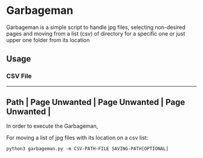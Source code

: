 # Garbageman
Garbageman is a simple script to handle jpg files, selecting non-desired pages and moving from a list (csv) of directory for a specific one or just upper one folder from its location

## Usage

### CSV File
----------
Path | Page Unwanted | Page Unwanted | Page Unwanted |
----------

In order to execute the Garbageman,

For moving a list of jpg files with its location on a csv list:
```
python3 garbageman.py -m CSV-PATH-FILE SAVING-PATH[OPTIONAL]
```
